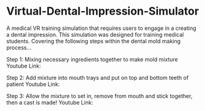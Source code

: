 # Virtual-Dental-Impression-Simulator
A medical VR training simulation that requires users to engage in a creating a dental impression. This simulation was designed for training medical students.
Covering the following steps within the dental mold making process...

Step 1: Mixing necessary ingredients together to make mold mixture
Youtube Link:

Step 2: Add mixture into mouth trays and put on top and bottom teeth of patient
Youtube Link:

Step 3: Allow the mixture to set in, remove from mouth and stick together, then a cast is made! 
Youtube Link:
